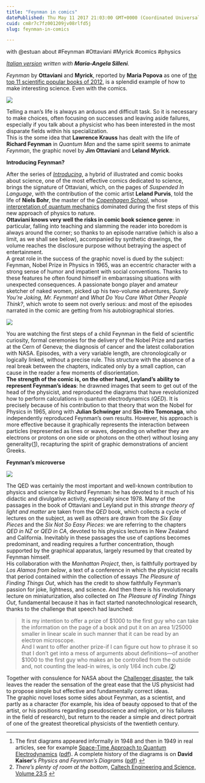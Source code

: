 ```yaml
---
title: "Feynman in comics"
datePublished: Thu May 11 2017 21:03:00 GMT+0000 (Coordinated Universal Time)
cuid: cm8r7c7fz001209jv08rlfd5j
slug: feynman-in-comics

---
```



with @estuan about #Feynman #Ottaviani #Myrick #comics #physics

_[Italian version](http://www.lospaziobianco.it/feynman-ottaviani-myrick-fisica/) written with **Maria-Angela Silleni**._

_Feynman_ by **Ottaviani** and **Myrick**, reported by **Maria Popova** as one of [the top 11 scientific popular books of 2012](http://www.brainpickings.org/index.php/2011/12/12/best-science-books-2011/), is a splendid example of how to make interesting science. Even with the comics.

![](https://cdn.hashnode.com/res/hashnode/image/upload/v1743070778196/45b5d705-b25c-4866-9130-0cf44a49202a.jpeg)

Telling a man’s life is always an arduous and difficult task. So it is necessary to make choices, often focusing on successes and leaving aside failures, especially if you talk about a physicist who has been interested in the most disparate fields within his specialization.  
This is the some idea that **Lawrence Krauss** has dealt with the life of **Richard Feynman** in _Quantum Man_ and the same spirit seems to animate _Feynman_, the graphic novel by **Jim Ottaviani** and **Leland Myrick**.

**Introducing Feynman?**

After the series of [_Introducing_](http://www.introducingbooks.com/), a hybrid of illustrated and comic books about science, one of the most effective comics dedicated to science, brings the signature of Ottaviani, which, on the pages of _Suspended In Language_, with the contribution of the comic artist **Leland Purvis**, told the life of **Niels Bohr**, the master of the [_Copenhagen School_](https://en.wikipedia.org/wiki/Copenhagen_School_(quantum_physics)), whose [interpretation of quantum mechanics](https://plato.stanford.edu/entries/qm-copenhagen/) dominated during the first steps of this new approach of physics to nature.  
**Ottaviani knows very well the risks in comic book science genre**: in particular, falling into teaching and slamming the reader into boredom is always around the corner; so thanks to an episode narrative (which is also a limit, as we shall see below), accompanied by synthetic drawings, the volume reaches the disclosure purpose without betraying the aspect of entertainment.  
A great role in the success of the graphic novel is dued by the subject: Feynman, Nobel Prize in Physics in 1965, was an eccentric character with a strong sense of humor and impatient with social conventions. Thanks to these features he often found himself in embarrassing situations with unexpected consequences. A passionate bongo player and amateur sketcher of naked women, picked up his two-volume adventures, _Surely You’re Joking, Mr. Feynman!_ and _What Do You Care What Other People Think?_, which wrote to seem not overly serious: and most of the episodes narrated in the comic are getting from his autobiographical stories.

![](https://cdn.hashnode.com/res/hashnode/image/upload/v1743070779784/0277449c-bfd7-49fb-b101-c5bd0f6e4ea2.jpeg)

You are watching the first steps of a child Feynman in the field of scientific curiosity, formal ceremonies for the delivery of the Nobel Prize and parties at the Cern of Geneva; the diagnosis of cancer and the latest collaboration with NASA. Episodes, with a very variable length, are chronologically or logically linked, without a precise rule. This structure with the absence of a real break between the chapters, indicated only by a small caption, can cause in the reader a few moments of disorientation.  
**The strength of the comic is, on the other hand, Leyland’s ability to represent Feynman’s ideas**: he drawned images that seem to get out of the head of the physicist, and reproduced the diagrams that have revolutionized how to perform calculations in quantum electrodynamics (_QED_). It is precisely because of his contribution to that theory that won the Nobel for Physics in 1965, along with **Julian Schwinger** and **Sin-Itiro Tomonaga**, who independently reproduced Feynman’s own results. However, his approach is more effective because it graphically represents the interaction between particles (represented as lines or waves, depending on whether they are electrons or protons on one side or photons on the other) without losing any generality([1](#fn1)), recapturing the spirit of graphic demonstrations of ancient Greeks.

**Feynman’s microverse**

![](https://cdn.hashnode.com/res/hashnode/image/upload/v1743070781122/380dc10b-6579-43fc-88b9-b2b3040b7a53.jpeg)

The QED was certainly the most important and well-known contribution to physics and science by Richard Feynman: he has devoted to it much of his didactic and divulgative activity, especially since 1978. Many of the passages in the book of Ottaviani and Leyland put in this _strange theory of light and matter_ are taken from the _QED_ book, which collects a cycle of lectures on the subject, as well as others are drawn from the _Six Easy Pieces_ and the _Six Not So Easy Pieces_: we are referring to the chapters _QED in NZ_ or _QED in CA_, devoted to his physics lectures in New Zealand and California. Inevitably in these passages the use of captions becomes predominant, and reading requires a further concentration, though supported by the graphical apparatus, largely resumed by that created by Feynman himself.  
His collaboration with the _Manhattan Project_, then, is faithfully portrayed by _Los Alamos from below_, a text of a conference in which the physicist recalls that period contained within the collection of essays _The Pleasure of Finding Things Out_, which has the credit to show faithfully Feynman’s passion for joke, lightness, and science. And then there is his revolutionary lecture on miniaturization, also collected on _The Pleasure of Finding Things Out_, fundamental because it has in fact started nanotechnological research, thanks to the challenge that speech had launched:

> It is my intention to offer a prize of $1000 to the first guy who can take the information on the page of a book and put it on an area 1/25000 smaller in linear scale in such manner that it can be read by an electron microscope.  
> And I want to offer another prize-if I can figure out how to phrase it so that I don’t get into a mess of arguments about definitions—of another $1000 to the first guy who makes an be controlled from the outside and, not counting the lead-in wires, is only 1/64 inch cube.([2](#fn2))

Together with consulence for NASA about the [Challenger disaster](https://en.wikipedia.org/wiki/Space_Shuttle_Challenger_disaster), the talk leaves the reader the sensation of the great ease that the US physicist had to propose simple but effective and fundamentally correct ideas.  
The graphic novel loses some sides about Feynman, as a scientist, and partly as a character (for example, his idea of beauty opposed to that of the artist, or his positions regarding pseudoscience and religion, or his failures in the field of research), but return to the reader a simple and direct portrait of one of the greatest theoretical physicists of the twentieth century.

* * *

1.  The first diagrams appeared informally in 1948 and then in 1949 in real articles, see for example [Space-Time Approach to Quantum Electrodynamics](http://prola.aps.org/abstract/PR/v76/i6/p769_1) ([pdf](http://authors.library.caltech.edu/3523/1/FEYpr49c.pdf)). A complete history of the diagrams is on **David Kaiser**'s _Physics and Feynman’s Diagrams_ ([pdf](http://web.mit.edu/dikaiser/www/FdsAmSci.pdf)) [↩](#fnref1)
2.  _There’s plenty of room at the bottom_, [Caltech Engineering and Science, Volume 23:5](http://resolver.caltech.edu/CaltechES:23.5.0) [↩](#fnref2)